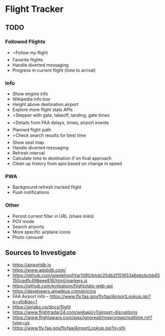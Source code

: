 # Flight Tracker

## TODO

### Followed Flights

- ⭐️Follow my flight
- Favorite flights 
- Handle diverted messaging
- Progress in current flight (time to arrival)

### Info

- Show engine info
- Wikipedia info box
- Height above destination airport
- Explore more flight stats APIs
- ⭐️Stepper with gate, takeoff, landing, gate times
- ⭐️Details from FAA delays, times, airport events
- Planned flight path
- ⭐Check search results for best time
- Show seat map
- Handle diverted messaging
- Refresh interval
- Calculate time to destination if on final approach
- Clean up history from apis based on change in speed

### PWA

- Background refresh tracked flight
- Push notifications

### Other

- Persist current filter in URL (share links)
- POV mode
- Search airports
- More specific airplane icons
- Photo carousel

## Sources to Investigate

- https://airportdb.io
- https://www.adsbdb.com/
- https://github.com/wiedehopf/tar1090/blob/25db2f151653a6ebcbcbb65150cedfc498eee816/html/markers.js
- https://github.com/evilsaloon/flightstats-web-api
- https://developers.amadeus.com/pricing
- FAA Airport Info – https://www.fly.faa.gov/flyfaa/AirportLookup.jsp?q=sfo&go=1
- https://airlabs.co/docs/flight
- https://www.flightradar24.com/webapi/v1/airport-disruptions
- https://www.flightaware.com/ajax/ignoreall/miserymap/realtime.rvt?type=us
- https://www.fly.faa.gov/flyfaa/AirportLookup.jsp?q=sfo

